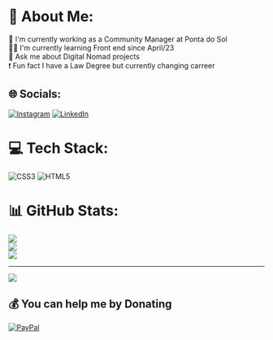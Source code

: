 # 💫 About Me:
🔭 I'm currently working as a Community Manager at Ponta do Sol<br>👨‍💻 I'm currently learning Front end since April/23<br>💭 Ask me about Digital Nomad projects<br>❗ Fun fact I have a Law Degree but currently changing carreer <br> 


## 🌐 Socials:
[![Instagram](https://img.shields.io/badge/Instagram-%23E4405F.svg?logo=Instagram&logoColor=white)](https://instagram.com/https://www.instagram.com/faelrfernandes/) [![LinkedIn](https://img.shields.io/badge/LinkedIn-%230077B5.svg?logo=linkedin&logoColor=white)](https://linkedin.com/in/https://www.linkedin.com/in/rafaelribeirof/) 

# 💻 Tech Stack:
![CSS3](https://img.shields.io/badge/css3-%231572B6.svg?style=plastic&logo=css3&logoColor=white) ![HTML5](https://img.shields.io/badge/html5-%23E34F26.svg?style=plastic&logo=html5&logoColor=white)
# 📊 GitHub Stats:
![](https://github-readme-stats.vercel.app/api?username=rafaelrfernandes&theme=algolia&hide_border=false&include_all_commits=false&count_private=false)<br/>
![](https://github-readme-streak-stats.herokuapp.com/?user=rafaelrfernandes&theme=algolia&hide_border=false)<br/>
![](https://github-readme-stats.vercel.app/api/top-langs/?username=rafaelrfernandes&theme=algolia&hide_border=false&include_all_commits=false&count_private=false&layout=compact)

---
[![](https://visitcount.itsvg.in/api?id=rafaelrfernandes&icon=0&color=0)](https://visitcount.itsvg.in)

  ## 💰 You can help me by Donating
  [![PayPal](https://img.shields.io/badge/PayPal-00457C?style=for-the-badge&logo=paypal&logoColor=white)](https://paypal.me/https://www.paypal.com/donate/?business=XP6VHC6LLBMJ8&no_recurring=0&currency_code=EUR) 

  
<!-- Proudly created with GPRM ( https://gprm.itsvg.in ) -->